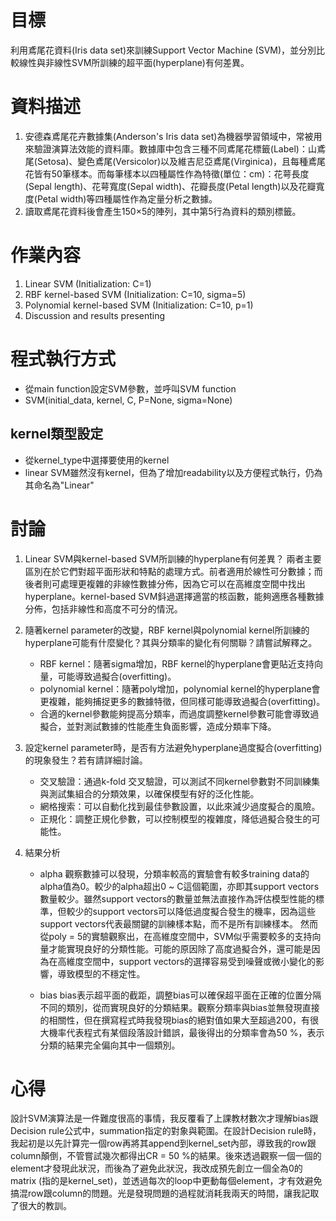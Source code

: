 # 目標
利用鳶尾花資料(Iris data set)來訓練Support Vector Machine (SVM)，並分別比較線性與非線性SVM所訓練的超平面(hyperplane)有何差異。

# 資料描述
1. 安德森鳶尾花卉數據集(Anderson's Iris data set)為機器學習領域中，常被用來驗證演算法效能的資料庫。數據庫中包含三種不同鳶尾花標籤(Label)：山鳶尾(Setosa)、變色鳶尾(Versicolor)以及維吉尼亞鳶尾(Virginica)，且每種鳶尾花皆有50筆樣本。而每筆樣本以四種屬性作為特徵(單位：cm)：花萼長度(Sepal length)、花萼寬度(Sepal width)、花瓣長度(Petal length)以及花瓣寬度(Petal width)等四種屬性作為定量分析之數據。
2. 讀取鳶尾花資料後會產生150×5的陣列，其中第5行為資料的類別標籤。

# 作業內容
1. Linear SVM (Initialization: C=1)
2. RBF kernel-based SVM (Initialization: C=10, sigma=5)
3. Polynomial kernel-based SVM (Initialization: C=10, p=1)
4. Discussion and results presenting

# 程式執行方式
 - 從main function設定SVM參數，並呼叫SVM function
 - SVM(initial_data, kernel, C, P=None, sigma=None)

## kernel類型設定
 - 從kernel_type中選擇要使用的kernel
 - linear SVM雖然沒有kernel，但為了增加readability以及方便程式執行，仍為其命名為"Linear"

# 討論
1. Linear SVM與kernel-based SVM所訓練的hyperplane有何差異？
   兩者主要區別在於它們對超平面形狀和特點的處理方式。前者適用於線性可分數據；而後者則可處理更複雜的非線性數據分佈，因為它可以在高維度空間中找出hyperplane。kernel-based SVM鈄過選擇適當的核函數，能夠適應各種數據分佈，包括非線性和高度不可分的情況。

2. 隨著kernel parameter的改變，RBF kernel與polynomial kernel所訓練的hyperplane可能有什麼變化？其與分類率的變化有何關聯？請嘗試解釋之。
	- RBF kernel：隨著sigma增加，RBF kernel的hyperplane會更貼近支持向量，可能導致過擬合(overfitting)。
	- polynomial kernel：隨著poly增加，polynomial kernel的hyperplane會更複雜，能夠捕捉更多的數據特徵，但同樣可能導致過擬合(overfitting)。
	- 合適的kernel參數能夠提高分類率，而過度調整kernel參數可能會導致過擬合，並對測試數據的性能產生負面影響，造成分類率下降。

3. 設定kernel parameter時，是否有方法避免hyperplane過度擬合(overfitting)的現象發生？若有請詳細討論。
   - 交叉驗證：通過k-fold 交叉驗證，可以測試不同kernel參數對不同訓練集與測試集組合的分類效果，以確保模型有好的泛化性能。
   - 網格搜索：可以自動化找到最佳參數設置，以此來減少過度擬合的風險。
   - 正規化：調整正規化參數，可以控制模型的複雜度，降低過擬合發生的可能性。

4. 結果分析
   - alpha
     觀察數據可以發現，分類率較高的實驗會有較多training data的alpha值為0。較少的alpha超出0 ~ C這個範圍，亦即其support vectors數量較少。雖然support vectors的數量並無法直接作為評估模型性能的標準，但較少的support vectors可以降低過度擬合發生的機率，因為這些support vectors代表最關鍵的訓練樣本點，而不是所有訓練樣本。
然而從poly = 5的實驗觀察出，在高維度空間中，SVM似乎需要較多的支持向量才能實現良好的分類性能。可能的原因除了高度過擬合外，還可能是因為在高維度空間中，support vectors的選擇容易受到噪聲或微小變化的影響，導致模型的不穩定性。

   - bias
     bias表示超平面的截距，調整bias可以確保超平面在正確的位置分隔不同的類別，從而實現良好的分類結果。觀察分類率與bias並無發現直接的相關性，但在撰寫程式時我發現bias的絕對值如果大至超過200，有很大機率代表程式有某個段落設計錯誤，最後得出的分類率會為50 %，表示分類的結果完全偏向其中一個類別。

# 心得
設計SVM演算法是一件難度很高的事情，我反覆看了上課教材數次才理解bias跟Decision rule公式中，summation指定的對象與範圍。在設計Decision rule時，我起初是以先計算完一個row再將其append到kernel_set內部，導致我的row跟column顛倒，不管嘗試幾次都得出CR = 50 %的結果。後來透過觀察一個一個的element才發現此狀況，而後為了避免此狀況，我改成預先創立一個全為0的matrix (指的是kernel_set)，並透過每次的loop中更動每個element，才有效避免搞混row跟column的問題。光是發現問題的過程就消耗我兩天的時間，讓我記取了很大的教訓。
